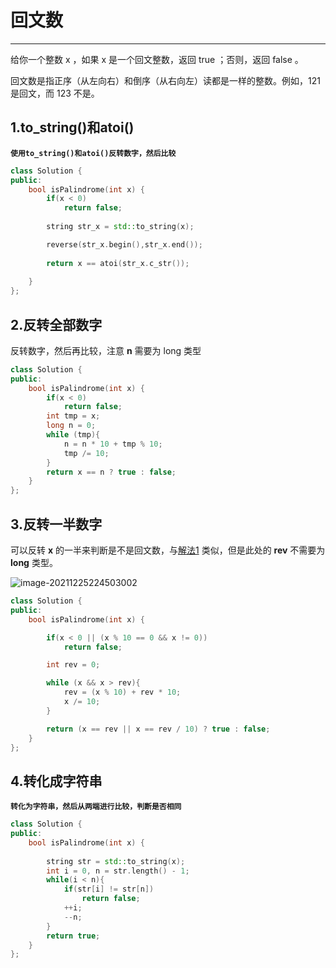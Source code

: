 # 回文数

---

给你一个整数 x ，如果 x 是一个回文整数，返回 true ；否则，返回 false 。

回文数是指正序（从左向右）和倒序（从右向左）读都是一样的整数。例如，121 是回文，而 123 不是。

## 1.to_string()和atoi()

**`使用to_string()和atoi()反转数字，然后比较`**

```c++
class Solution {
public:
    bool isPalindrome(int x) {
        if(x < 0)
            return false;
            
        string str_x = std::to_string(x);

        reverse(str_x.begin(),str_x.end());
        
        return x == atoi(str_x.c_str());
            
    }
};
```

## 2.反转全部数字

反转数字，然后再比较，注意 **n** 需要为 long 类型

```c++
class Solution {
public:
    bool isPalindrome(int x) {
        if(x < 0) 
            return false;
        int tmp = x;
        long n = 0;
        while (tmp){
            n = n * 10 + tmp % 10;
            tmp /= 10;
        }
        return x == n ? true : false;
    }
};
```



## 3.反转一半数字

可以反转 **x** 的一半来判断是不是回文数，与[解法1](#2.反转全部数字) 类似，但是此处的 **rev** 不需要为 **long** 类型。

![image-20211225224503002](C:\Users\lion\Desktop\MY\note\LeetCode\pic\image-20211225224503002.png)

```c++
class Solution {
public:
    bool isPalindrome(int x) {

        if(x < 0 || (x % 10 == 0 && x != 0)) 
            return false;

        int rev = 0;

        while (x && x > rev){
            rev = (x % 10) + rev * 10;
            x /= 10;
        }

        return (x == rev || x == rev / 10) ? true : false;
    }
};
```



## 4.转化成字符串

**`转化为字符串，然后从两端进行比较，判断是否相同`**

```c++
class Solution {
public:
    bool isPalindrome(int x) {
        
        string str = std::to_string(x);
        int i = 0, n = str.length() - 1;
        while(i < n){
            if(str[i] != str[n])
                return false;
            ++i;
            --n;
        }
        return true;
    }
};
```
